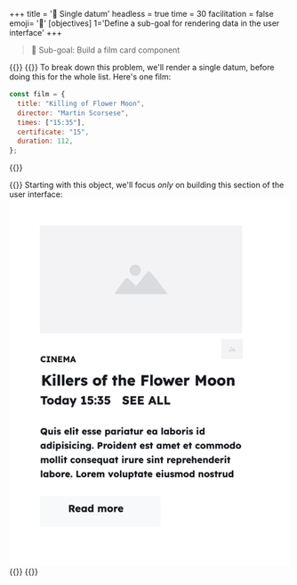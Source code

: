 +++
title = '💽 Single datum'
headless = true
time = 30
facilitation = false
emoji= '🧩'
[objectives]
    1='Define a sub-goal for rendering data in the user interface'
+++

> 🎯 Sub-goal: Build a film card component

{{<tabs name="single datum">}}
{{<tab name="Data">}}
To break down this problem, we'll render a single datum, before doing this for the whole list. Here's one film:

```js
const film = {
  title: "Killing of Flower Moon",
  director: "Martin Scorsese",
  times: ["15:35"],
  certificate: "15",
  duration: 112,
};
```

{{</tab>}}

{{<tab name="Wireframe">}}
Starting with this object, we'll focus _only_ on building this section of the user interface:
![single-film-display](single-film-display.png "A single film card")
{{</tab>}}
{{</tabs>}}
